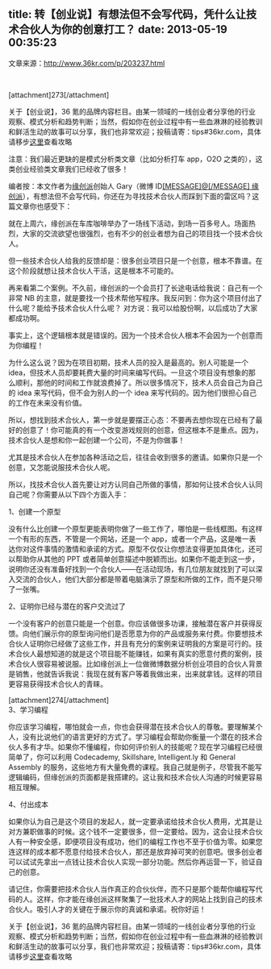 title: 转【创业说】有想法但不会写代码，凭什么让技术合伙人为你的创意打工？
date: 2013-05-19 00:35:23
---

<p>
	文章来源：<a href="http://www.36kr.com/p/203237.html">http://www.36kr.com/p/203237.html</a>
</p>
<p>
	<br />
</p>
<p>
	[attachment]273[/attachment]
</p>
<p>
	关于【创业说】，36 氪的品牌内容栏目。由某一领域的一线创业者分享他的行业观察、模式分析和趋势判断；当然，假如你在创业过程中有一些血淋淋的经验教训和鲜活生动的故事可以分享，我们也非常欢迎；投稿请寄：tips#36kr.com，具体请移步<a target="_blank" href="http://www.36kr.com/p/203031.html">这里</a>查看攻略
</p>
<p>
	注意：我们最近更缺的是模式分析类文章（比如分析打车 app，O2O 之类的），这类创业经验类文章我们已经收了很多！
</p>
<p>
	编者按：本文作者为<a target="_blank" href="http://www.ycpai.com/index/index">缘创派</a>创始人 Gary（微博 ID<a target="_blank" href="http://weibo.com/ycpai">[MESSAGE]@[/MESSAGE] 缘创派</a>），有想法但不会写代码，你还在为寻找技术合伙人而踩到下面的雷区吗？这篇文章你也感受下：
</p>
<p>
	就在上周六，缘创派在车库咖啡举办了一场线下活动，到场一百多号人。场面热烈，大家的交流欲望也很强烈，也有不少的创业者想为自己的项目找一个技术合伙人。
</p>
<p>
	但一些技术合伙人给我的反馈却是：很多创业项目只是一个创意，根本不靠谱。在这个阶段就想让技术合伙人干活，这是根本不可能的。
</p>
<p>
	再来看第二个案例。不久前，缘创派的一个会员打了长途电话给我说：自己有一个非常 NB 的主意，就是要找一个技术帮他写程序。我反问到：你为这个项目付出了什么呢？能给予技术合伙人什么呢？ 对方说：我可以给股份啊，以后成功了大家都成功啊。
</p>
<p>
	事实上，这个逻辑根本就是错误的。因为一个技术合伙人根本不会因为一个创意而为你编程！
</p>
<p>
	为什么这么说？因为在项目初期，技术人员的投入是最高的。别人可能是一个 idea，但技术人员却要耗费大量的时间来编写代码。一旦这个项目没有想象的那么顺利，那他的时间和工作就浪费掉了。所以很多情况下，技术人员会自己为自己的 idea 来写代码，但不会为别人的一个 idea 来写代码的。因为他们很担心自己的工作在未来没有价值。
</p>
<p>
	所以，想找到技术合伙人，第一步就是要摆正心态：不要再去想你现在已经有了最好的创意了！你可能真的有一个改变游戏规则的创意，但这根本不是重点。因为，技术合伙人是想和你一起创建一个公司，不是为你做事！
</p>
<p>
	尤其是技术合伙人在参加各种活动之后，往往会收到很多的邀请。如果你只是一个创意，又怎能说服技术合伙人呢。
</p>
<p>
	所以，找技术合伙人首先要让对方认同自己所做的事情，那如何让技术合伙人认同自己呢？你需要从以下四个方面入手：
</p>
<p>
	1、创建一个原型
</p>
<p>
	没有什么比创建一个原型更能表明你做了一些工作了，哪怕是一些线框图。有这样一个有形的东西，不管是一个网站，还是一个 app，或者一个产品，这是唯一表达你对这件事情的激情和承诺的方式。原型不仅仅让你想法变得更加具体化，还可以帮助你从其他的 PPT 或者简单创意描述中脱颖而出。如果你不能走到这一步，说明你还没有准备好找到一个合伙人——在活动现场，有几位朋友就找到了可以深入交流的合伙人，他们大部分都是带着电脑演示了原型和所做的工作，而不是只带了一张嘴。
</p>
<p>
	2、证明你已经与潜在的客户交流过了
</p>
<p>
	一个没有客户的创意只能是一个创意。你应该做很多功课，接触潜在客户并获得反馈。向他们展示你的原型询问他们是否愿意为你的产品或服务来付费。你要想技术合伙人证明你已经做了这些工作，并且有充分的案例来证明我的方案是可行的。技术合伙人最想知道的就是这个项目能不能赚钱，如果有真实的愿意付费的案例，技术合伙人很容易被说服。比如缘创派上一位做微博数据分析创业项目的合伙人背景是销售，他就告诉我说：我现在就有客户等着我做出来，出来就拿钱。这样的项目更容易获得技术合伙人的青睐。
</p>
<p>
	[attachment]274[/attachment]<br />
3、学习编程
</p>
<p>
	你应该学习编程，哪怕就会一点，你也会获得潜在技术合伙人的尊敬。要理解某个人，没有比说他们的语言更好的方式了。学习编程会帮助你衡量一个潜在的技术合伙人多有才华。如果你不懂编程，你如何评价别人的技能呢？现在学习编程已经很简单了，你可以利用 Codecademy, Skillshare, Intelligent.ly 和 General Assembly 的服务，这些地方有大量免费的课程。我自己就是例子，尽管我不能写逻辑编码，但缘创派的页面都是我搭建的。这让我和技术合伙人沟通的时候更容易相互理解。
</p>
<p>
	4、付出成本
</p>
<p>
	如果你认为自己是这个项目的发起人，就一定要承诺给技术合伙人费用，尤其是让对方兼职做事的时候。这个钱不一定要很多，但一定要给。因为，这会让技术合伙人有一种安全感，即便项目没有成功，他们的编程工作也不至于价值为零。如果您连这样的成本都不愿意付给技术合伙人，那还是放弃掉可笑的创意吧。很多创业者可以试试先拿出一点钱让技术合伙人实现一部分功能。然后你再运营一下，验证自己的创意。
</p>
<p>
	请记住，你需要把技术合伙人当作真正的合伙伙伴，而不只是那个能帮你编程写代码的人。这样，你才能在缘创派这样聚集了一批技术人才的网站上找到自己的技术合伙人。吸引人才的关键在于展示你的真诚和承诺。祝你好运！
</p>
<p>
	关于【创业说】，36 氪的品牌内容栏目。由某一领域的一线创业者分享他的行业观察、模式分析和趋势判断；当然，假如你在创业过程中有一些血淋淋的经验教训和鲜活生动的故事可以分享，我们也非常欢迎；投稿请寄：tips#36kr.com，具体请移步<a target="_blank" href="http://www.36kr.com/p/203031.html">这里</a>查看攻略
</p>